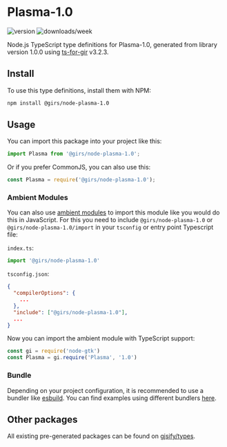 
# Plasma-1.0

![version](https://img.shields.io/npm/v/@girs/node-plasma-1.0)
![downloads/week](https://img.shields.io/npm/dw/@girs/node-plasma-1.0)


Node.js TypeScript type definitions for Plasma-1.0, generated from library version 1.0.0 using [ts-for-gir](https://github.com/gjsify/ts-for-gir) v3.2.3.


## Install

To use this type definitions, install them with NPM:
```bash
npm install @girs/node-plasma-1.0
```

## Usage

You can import this package into your project like this:
```ts
import Plasma from '@girs/node-plasma-1.0';
```

Or if you prefer CommonJS, you can also use this:
```ts
const Plasma = require('@girs/node-plasma-1.0');
```

### Ambient Modules

You can also use [ambient modules](https://github.com/gjsify/ts-for-gir/tree/main/packages/cli#ambient-modules) to import this module like you would do this in JavaScript.
For this you need to include `@girs/node-plasma-1.0` or `@girs/node-plasma-1.0/import` in your `tsconfig` or entry point Typescript file:

`index.ts`:
```ts
import '@girs/node-plasma-1.0'
```

`tsconfig.json`:
```json
{
  "compilerOptions": {
    ...
  },
  "include": ["@girs/node-plasma-1.0"],
  ...
}
```

Now you can import the ambient module with TypeScript support: 

```ts
const gi = require('node-gtk')
const Plasma = gi.require('Plasma', '1.0')
```


### Bundle

Depending on your project configuration, it is recommended to use a bundler like [esbuild](https://esbuild.github.io/). You can find examples using different bundlers [here](https://github.com/gjsify/ts-for-gir/tree/main/examples).

## Other packages

All existing pre-generated packages can be found on [gjsify/types](https://github.com/gjsify/types).

